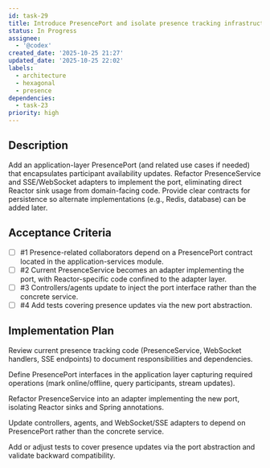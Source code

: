 ```yaml
---
id: task-29
title: Introduce PresencePort and isolate presence tracking infrastructure
status: In Progress
assignee:
  - '@codex'
created_date: '2025-10-25 21:27'
updated_date: '2025-10-25 22:02'
labels:
  - architecture
  - hexagonal
  - presence
dependencies:
  - task-23
priority: high
---
```


## Description

<!-- SECTION:DESCRIPTION:BEGIN -->
Add an application-layer PresencePort (and related use cases if needed) that encapsulates participant availability updates. Refactor PresenceService and SSE/WebSocket adapters to implement the port, eliminating direct Reactor sink usage from domain-facing code. Provide clear contracts for persistence so alternate implementations (e.g., Redis, database) can be added later.
<!-- SECTION:DESCRIPTION:END -->

## Acceptance Criteria
<!-- AC:BEGIN -->
- [ ] #1 Presence-related collaborators depend on a PresencePort contract located in the application-services module.
- [ ] #2 Current PresenceService becomes an adapter implementing the port, with Reactor-specific code confined to the adapter layer.
- [ ] #3 Controllers/agents update to inject the port interface rather than the concrete service.
- [ ] #4 Add tests covering presence updates via the new port abstraction.
<!-- AC:END -->

## Implementation Plan

<!-- SECTION:PLAN:BEGIN -->
Review current presence tracking code (PresenceService, WebSocket handlers, SSE endpoints) to document responsibilities and dependencies.

Define PresencePort interfaces in the application layer capturing required operations (mark online/offline, query participants, stream updates).

Refactor PresenceService into an adapter implementing the new port, isolating Reactor sinks and Spring annotations.

Update controllers, agents, and WebSocket/SSE adapters to depend on PresencePort rather than the concrete service.

Add or adjust tests to cover presence updates via the port abstraction and validate backward compatibility.
<!-- SECTION:PLAN:END -->

